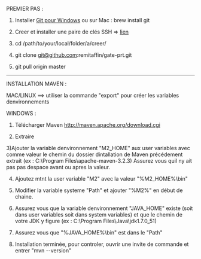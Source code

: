 
PREMIER PAS :

1) Installer [Git pour Windows](http://msysgit.github.io)
  ou sur Mac : brew install git
  
2) Creer et installer une paire de clés SSH => [lien](https://help.github.com/articles/generating-ssh-keys/)

3) cd /path/to/your/local/folder/a/creer/

4) git clone git@github.com:remitaffin/gate-prt.git

5) git pull origin master

---------------------------------------------------------------------------------------------------------------------------------

INSTALLATION MAVEN :

MAC/LINUX ==> utiliser la commande "export" pour créer les variables denvironnements

WINDOWS :

1) Télécharger Maven     http://maven.apache.org/download.cgi

2) Extraire

3)Ajouter la variable denvironnement "M2_HOME" aux user variables avec comme valeur le chemin du dossier dintallation de Maven précédement extrait (ex : C:\Program Files\apache-maven-3.2.3)
  Assurez vous quil ny ait pas pas despace avant ou apres la valeur.
  
4) Ajoutez mtnt la user variable "M2" avec la valeur "%M2_HOME%\bin"

5) Modifier la variable systeme "Path" et ajouter "%M2%" en début de chaine.

6) Assurez vous que la variable denvironnement "JAVA_HOME" existe (soit dans user variables soit dans system variables) et que le chemin de votre JDK y figure
  (ex : C:\Program Files\Java\jdk1.7.0_51)
  
7) Assurez vous que "%JAVA_HOME%\bin" est dans le "Path"

8) Installation terminée, pour controler, ouvrir une invite de commande et entrer "mvn --version"

